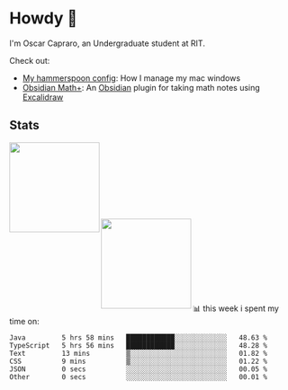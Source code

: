 # Howdy :wave:
I'm Oscar Capraro, an Undergraduate student at RIT.


Check out:
- [My hammerspoon config](https://github.com/ocapraro/.hammerspoon): How I manage my mac windows
- [Obsidian Math+](https://github.com/ocapraro/obsidian-math-plus): An [Obsidian](https://obsidian.md/) plugin for taking math notes using [Excalidraw](https://github.com/excalidraw/excalidraw)

## Stats

<div width="100%"><a href="https://github.com/anuraghazra/github-readme-stats">
<img align="left" height="160em" src="https://github-readme-stats.vercel.app/api?username=ocapraro&show_icons=true&theme=dark&count_private=true" />
<br><br><br><br><br><br><br><br>
<img align="left" height="160em" src="https://github-readme-stats.vercel.app/api/top-langs/?username=ocapraro&theme=dark&layout=compact&count_private=true" />
</a></div>

<br><br><br><br><br><br><br><br>
📊 this week i spent my time on:
<!--START_SECTION:waka-->

```text
Java         5 hrs 58 mins   ████████████░░░░░░░░░░░░░   48.63 %
TypeScript   5 hrs 56 mins   ████████████░░░░░░░░░░░░░   48.28 %
Text         13 mins         ▒░░░░░░░░░░░░░░░░░░░░░░░░   01.82 %
CSS          9 mins          ▒░░░░░░░░░░░░░░░░░░░░░░░░   01.22 %
JSON         0 secs          ░░░░░░░░░░░░░░░░░░░░░░░░░   00.05 %
Other        0 secs          ░░░░░░░░░░░░░░░░░░░░░░░░░   00.01 %
```

<!--END_SECTION:waka-->

